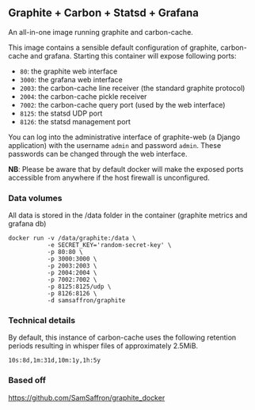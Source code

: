 ## Graphite + Carbon + Statsd + Grafana

An all-in-one image running graphite and carbon-cache.

This image contains a sensible default configuration of graphite,
carbon-cache and grafana. Starting this container will expose following ports:

- `80`: the graphite web interface
- `3000`: the grafana web interface
- `2003`: the carbon-cache line receiver (the standard graphite protocol)
- `2004`: the carbon-cache pickle receiver
- `7002`: the carbon-cache query port (used by the web interface)
- `8125`: the statsd UDP port
- `8126`: the statsd management port


You can log into the administrative interface of graphite-web (a Django
application) with the username `admin` and password `admin`. These passwords can
be changed through the web interface.

**NB**: Please be aware that by default docker will make the exposed ports
accessible from anywhere if the host firewall is unconfigured.

### Data volumes

All data is stored in the /data folder in the container (graphite metrics and grafana db)


    docker run -v /data/graphite:/data \
               -e SECRET_KEY='random-secret-key' \
               -p 80:80 \
               -p 3000:3000 \
               -p 2003:2003 \
               -p 2004:2004 \
               -p 7002:7002 \
               -p 8125:8125/udp \
               -p 8126:8126 \
               -d samsaffron/graphite

### Technical details

By default, this instance of carbon-cache uses the following retention periods
resulting in whisper files of approximately 2.5MiB.

    10s:8d,1m:31d,10m:1y,1h:5y

### Based off

https://github.com/SamSaffron/graphite_docker


